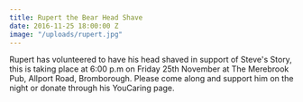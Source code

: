 ```yaml
---
title: Rupert the Bear Head Shave
date: 2016-11-25 18:00:00 Z
image: "/uploads/rupert.jpg"
---
```


Rupert has volunteered to have his head shaved in support of Steve's Story, this is taking place at 6:00 p.m on Friday 25th November at The Merebrook Pub, Allport Road, Bromborough.  Please come along and support him on the night or donate through his YouCaring page.